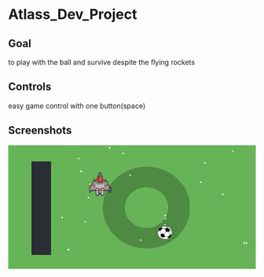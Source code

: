# Atlass_Dev_Project
## Goal
to play with the ball and survive despite the flying rockets

## Controls
easy game control with one button(space)

## Screenshots
![Title screen](https://github.com/sandrew338/Atlass_Dev_Project/blob/main/preview.png)
